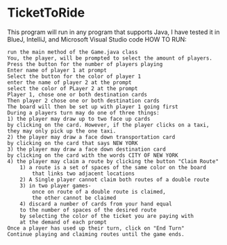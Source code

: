 # TicketToRide
This program will run in any program that supports Java, I have tested it in BlueJ, IntelliJ, and Microsoft Visual Studio code
HOW TO RUN:


    run the main method of the Game.java class
    You, the player, will be prompted to select the amount of players.
    Press the button for the number of players playing
    Enter name of player 1 at prompt
    Select the button for the color of player 1
    enter the name of player 2 at the prompt
    select the color of PLayer 2 at the prompt
    Player 1, chose one or both destination cards
    Then player 2 chose one or both destination cards
    The board will then be set up with player 1 going first
    During a players turn may do one of three things:
    1) the player may draw up to two face up cards
    by clicking on the card. However, if the player clicks on a taxi,
    they may only pick up the one taxi.
    2) the player may draw a face down transportation card
    by clicking on the card that says NEW YORK
    3) the player may draw a face down destination card
    by clicking on the card with the words CITY OF NEW YORK 
    4) the player may claim a route by clicking the button "Claim Route"
        1) a route is a set of spaces of the same color on the board 
            that links two adjacent locations
        2) A Single player cannot claim both routes of a double route
        3) in two player games-
            once on route of a double route is claimed, 
            the other cannot be claimed
        4) discard a number of cards from your hand equal
        to the number of spaces of the desired route
        by selecting the color of the ticket you are paying with
        at the demand of each prompt
    Once a player has used up their turn, click on "End Turn"
    Continue playing and claiming routes until the game ends.
        
